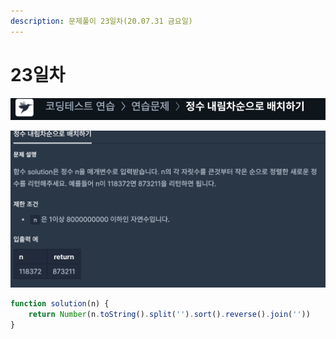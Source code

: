 ```yaml
---
description: 문제풀이 23일차(20.07.31 금요일)
---
```


# 23일차

![](../../.gitbook/assets/image%20%2892%29.png)

![](../../.gitbook/assets/image%20%2894%29.png)

```javascript
function solution(n) {
    return Number(n.toString().split('').sort().reverse().join(''))
}
```

